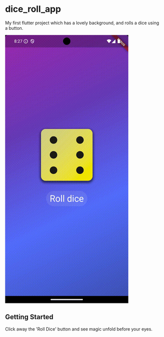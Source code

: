 # dice_roll_app

My first flutter project which has a lovely background, and rolls a dice using a button.

![Demo](screenrecordings/Screen_recording_20240820_202807.gif)


## Getting Started

Click away the 'Roll Dice' button and see magic unfold before your eyes.